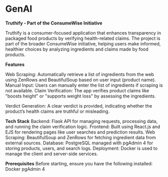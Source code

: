 # GenAI
**Truthify - Part of the ConsumeWise Initiative**

Truthify is a consumer-focused application that enhances transparency in packaged food products by verifying health-related claims. The project is part of the broader ConsumeWise initiative, helping users make informed, healthier choices by analyzing ingredients and claims made by food products.

__Features__

Web Scraping: Automatically retrieve a list of ingredients from the web using ZenRows and BeautifulSoup based on user input (product name).
Manual Input: Users can manually enter the list of ingredients if scraping is not available.
Claim Verification: The app verifies product claims like "boosts height" or "supports weight loss" by assessing the ingredients.

Verdict Generation: A clear verdict is provided, indicating whether the product’s health claims are truthful or misleading.

__Tech Stack__
Backend: Flask API for managing requests, processing data, and running the claim verification logic.
Frontend: Built using React.js and EJS for rendering pages like user searches and prediction results.
Web Scraping: BeautifulSoup and ZenRows for fetching ingredient data from external sources.
Database: PostgreSQL managed with pgAdmin 4 for storing products, users, and search logs.
Deployment: Docker is used to manage the client and server-side services.

__Prerequisites__
Before starting, ensure you have the following installed:
Docker
pgAdmin 4
